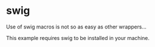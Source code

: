 swig
====
Use of swig macros is not so as easy as other wrappers...

This example requires swig to be installed in your machine.
